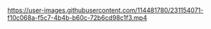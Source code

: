 

https://user-images.githubusercontent.com/114481780/231154071-f10c068a-f5c7-4b4b-b60c-72b6cd98c1f3.mp4

